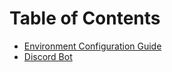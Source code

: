 # Table of Contents
- [Environment Configuration Guide](environment.md)
- [Discord Bot](bot_setup.md)